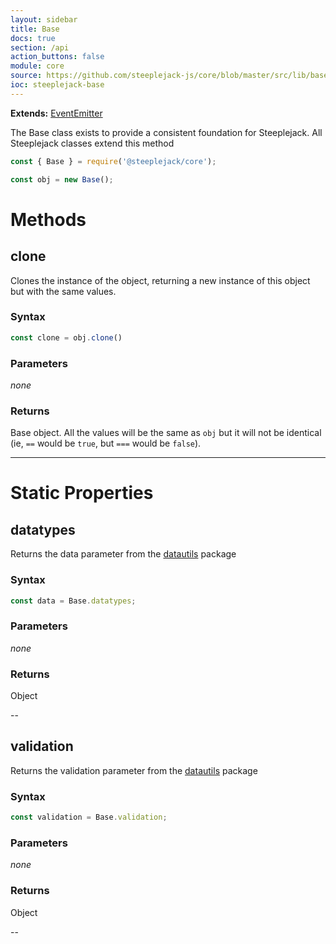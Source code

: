 ```yaml
---
layout: sidebar
title: Base
docs: true
section: /api
action_buttons: false
module: core
source: https://github.com/steeplejack-js/core/blob/master/src/lib/base.js
ioc: steeplejack-base
---
```


**Extends:** [EventEmitter](https://nodejs.org/api/events.html)

The Base class exists to provide a consistent foundation for Steeplejack. All Steeplejack classes extend this method 

```javascript
const { Base } = require('@steeplejack/core');

const obj = new Base();
```

# Methods

## clone

Clones the instance of the object, returning a new instance of this object but with the same values.

### Syntax

```javascript
const clone = obj.clone()
```

### Parameters

_none_

### Returns

Base object. All the values will be the same as `obj` but it will not be identical (ie, `==` would be `true`, but
`===` would be `false`).

---

# Static Properties

## datatypes

Returns the data parameter from the [datautils](https://github.com/riggerthegeek/datautils-js) package

### Syntax

```javascript
const data = Base.datatypes;
```

### Parameters

_none_

### Returns

Object

--

## validation

Returns the validation parameter from the [datautils](https://github.com/riggerthegeek/datautils-js) package

### Syntax

```javascript
const validation = Base.validation;
```

### Parameters

_none_

### Returns

Object

--
